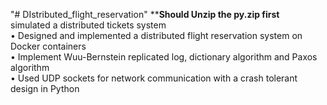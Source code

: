"# DIstributed_flight_reservation" 
********Should Unzip the py.zip first******  
simulated a distributed tickets system  
•	Designed and implemented a distributed flight reservation system on Docker containers  
•	Implement Wuu-Bernstein replicated log, dictionary algorithm and Paxos algorithm  
•	Used UDP sockets for network communication with a crash tolerant design in Python  
